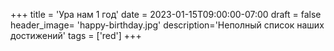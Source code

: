 +++
title = 'Ура нам 1 год'
date = 2023-01-15T09:00:00-07:00
draft = false
header_image= 'happy-birthday.jpg'
description='Неполный список наших достижений'
tags = ['red']
+++

